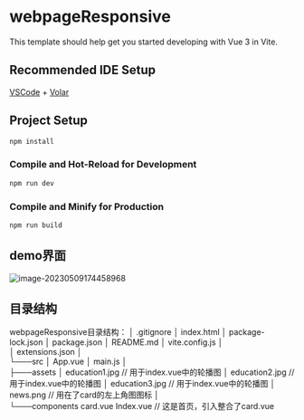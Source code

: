 # webpageResponsive

This template should help get you started developing with Vue 3 in Vite.

## Recommended IDE Setup

[VSCode](https://code.visualstudio.com/) + [Volar](https://marketplace.visualstudio.com/items?itemName=Vue.volar)

## Project Setup

```sh
npm install
```

### Compile and Hot-Reload for Development

```sh
npm run dev
```

### Compile and Minify for Production

```sh
npm run build
```

## demo界面

![image-20230509174458968](E:\Project\Vue\vue3-demo-with-static-and-simple-pages\webpageResponsive\image-20230509174458968.png)

## 目录结构

webpageResponsive目录结构：
│   .gitignore
│   index.html 
│   package-lock.json
│   package.json
│   README.md
│   vite.config.js
│   
│       extensions.json
│       
└───src
    │   App.vue
    │   main.js
    │   
    ├───assets
    │       education1.jpg // 用于index.vue中的轮播图
    │       education2.jpg // 用于index.vue中的轮播图
    │       education3.jpg // 用于index.vue中的轮播图
    │       news.png // 用在了card的左上角图图标
    │       
    └───components
            card.vue
            Index.vue // 这是首页，引入整合了card.vue
            
